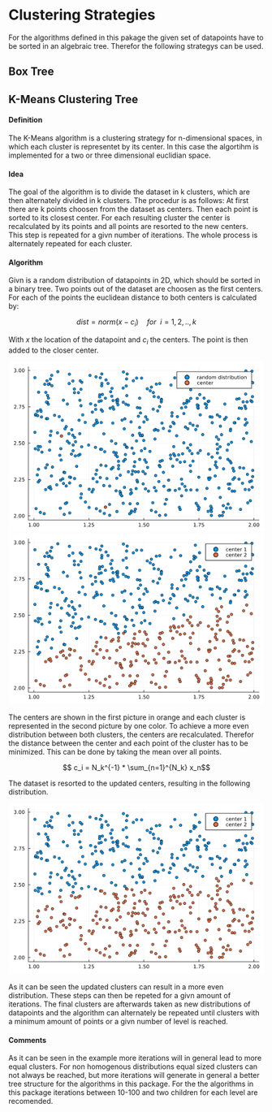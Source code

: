 # Clustering Strategies
For the algorithms defined in this pakage the given set of datapoints have to be sorted in an algebraic tree. 
Therefor the following strategys can be used. 

## Box Tree 
## K-Means Clustering Tree
#### Definition
The K-Means algorithm is a clustering strategy for n-dimensional spaces, in which each cluster is representet by its center. In this case the algortihm is implemented for a two or three dimensional euclidian space.
#### Idea
The goal of the algorithm is to divide the dataset in k clusters, which are then alternately divided in k clusters. 
The procedur is as follows: At first there are k points choosen from the dataset as centers. Then each point is sorted to its closest center. For each resulting cluster the center is recalculated by its points and all points are resorted to the new centers. This step is repeated for a givn number of iterations. The whole process is alternately repeated for each cluster.  
#### Algorithm
Givn is a random distribution of datapoints in 2D, which should be sorted in a binary tree. 
Two points out of the dataset are choosen as the first centers. For each of the points the euclidean distance to both centers is calculated by:

```math
    dist = norm(x - c_i)\quad for\enspace i = 1,2,..,k
```
With $x$ the location of the datapoint and $c_i$ the centers. The point is then added to the closer center.

![](assets/random_distribution.png)
![](assets/sorted_first.png)

The centers are shown in the first picture in orange and each cluster is represented in the second picture by one color.
To achieve a more even distribution between both clusters, the centers are recalculated. Therefor the distance between the center and each point of the cluster has to be minimized.
This can be done by taking the mean over all points.

```math
    c_i = N_k^{-1} * \sum_{n=1}^{N_k} x_n
```
The dataset is resorted to the updated centers, resulting in the following distribution.

![](assets/even_distributed.png)

As it can be seen the updated clusters can result in a more even distribution. These steps can then be repeted for a givn amount of iterations. 
The final clusters are afterwards taken as new distributions of datapoints and the algorithm can alternately be repeated until clusters with a minimum amount of points or a givn number of level is reached. 

#### Comments
As it can be seen in the example more iterations will in general lead to more equal clusters. For non homogenous distributions equal sized clusters can not always be reached, but more iterations will generate in general a better tree structure for the algorithms in this package.
For the the algorithms in this package iterations between 10-100 and two children for each level are recomended.
